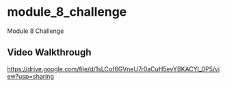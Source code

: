 # module_8_challenge
Module 8 Challenge

## Video Walkthrough
https://drive.google.com/file/d/1sLCof6GVneU7r0aCuH5evYBKACYI_0P5/view?usp=sharing